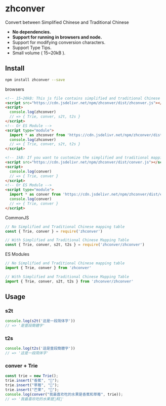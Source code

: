 # zhconver

Convert between Simplified Chinese and Traditional Chinese

- **No dependencies.**
- **Support for running in browsers and node.**
- Support for modifying conversion characters.
- Support Type Tips.
- Small volume ( 15~20kB ).

## Install

```bash
npm install zhconver --save
```

browsers

```html
<!-- 15~20kB: This js file contains simplified and traditional Chinese mapping table -->
<script src="https://cdn.jsdelivr.net/npm/zhconver/dist/zhconver.js"></script>
<script>
  console.log(zhconver)
  // => { Trie, conver, s2t, t2s }
</script>
<!-- Or ES Module -->
<script type="module">
  import * as zhconver from 'https://cdn.jsdelivr.net/npm/zhconver/dist/esm/zhconver.mjs'
  console.log(zhconver)
  // => { Trie, conver, s2t, t2s }
</script>

<!-- 1kB: If you want to customize the simplified and traditional mapping tables, you can introduce js files that contain only processing functions -->
<script src="https://cdn.jsdelivr.net/npm/zhconver/dist/conver.js"></script>
<script>
  console.log(conver)
  // => { Trie, conver }
</script>
<!-- Or ES Module -->
<script type="module">
  import * as conver from 'https://cdn.jsdelivr.net/npm/zhconver/dist/esm/conver.mjs'
  console.log(conver)
  // => { Trie, conver }
</script>
```

CommonJS

```js
// No Simplified and Traditional Chinese mapping table
const { Trie, conver } = require('zhconver')

// With Simplified and Traditional Chinese Mapping Table
const { Trie, conver, s2t, t2s } = require('zhconver/zhconver')
```

ES Modules

```js
// No Simplified and Traditional Chinese mapping table
import { Trie, conver } from 'zhconver'

// With Simplified and Traditional Chinese Mapping Table
import { Trie, conver, s2t, t2s } from 'zhconver/zhconver'
```

## Usage

### s2t

```js
console.log(s2t('这是一段简体字'))
// => '是壹段簡體字'
```

### t2s

```js
console.log(t2s('這是壹段簡體字'))
// => '这是一段简体字'
```

### conver + Trie

```js
const trie = new Trie();
trie.insert("香蕉", "🍌");
trie.insert("草莓", "🍓");
trie.insert("芒果", "🥭");
console.log(conver("我最喜欢吃的水果是香蕉和草莓", trie));
// => '我最喜欢吃的水果是🍌和🍓'
```
